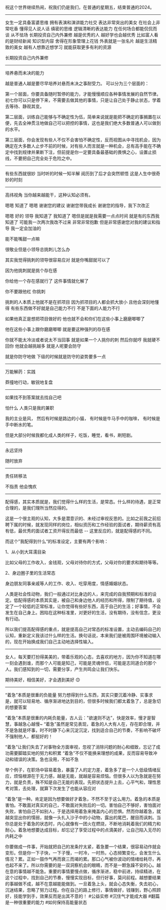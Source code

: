 祝这个世界继续热闹，祝我们仍是我们，在普通的星期五，结束普通的2024。

---

女生一定具备富婆思维
拥有表演和演讲能力社交
表达非常突出的美女
在社会上非常吃香
懂得见人说人话
缜密的思维
逻辑清晰的表达能力
在任何场合都能侃侃而谈 从不怯场
长期投资自己内外兼修
越是优秀的人 越好学也会越优秀
比如富人看的是财经新闻
知识型内容
舍得在形象管理上花钱
外表就是一张名片
越是生活精致的美女
越有人想靠近想学习
就能获取更多有利的资源

长期投资自己内外兼修

---

培养悬而未决的能力

越是普通人越是要尽早培养对悬而未决之事耐受力。
可以分为三个层面的：

第一个层面，你要具备随时暂停的能力，才能慢慢顺应各种事情发展的自然节律。初七你可以只是停下来，不需要去做其他的事情，只是让自己处于静止状态，学着去等待、静观其变。

第二层面，训练自己能够与不确定性为伍，简单来说就是能把不确定的事搁置在以便，先去全神贯注地做自己可以把控的事情，这也是我们绝大多数普通人可以做到的水平。

第三层面，你会发现有些人不仅不会害怕不确定性，反而视图从中寻找机会，因为确定在大多数人止步不前的时候，对有些人而言就是一种机会，总有高手能在不确定中找到规律并果断下注，但前提是你一定要具备最基础的畏惧之心，设置止损线，不要把自己完全处于危险之中。

---

有些东西就很妙
当时听的时候一知半解
阅历到了后才会突然顿悟
这是人生中很奇妙的时刻

---

高纬视角
当你越来越能干，这种认知必须有。

嗯嗯
知道了 嗯嗯
谢谢您的建议
谢谢您带我成长
谢谢您的指导，我下次改正

嗯嗯 好的
领导 我知道了 我知道了
嗯但是就是我需要一点点时间
就是有的东西我知道了
可能我一次两次我改不过来 非常非常抱歉
但是非常感谢您对我的建议和指导
我一定会加油的

能不能嘴甜一点嘛

很敬业但是小领导总挑刺儿怎么办

其实我觉得挑刺的领导很容易应对
就是你嘴甜就可以了

因为他挑刺就是挑个存在感

你给他一个存在感就行了
这件事情就化解了

你不要跟他杠 你挑刺

挑刺的人本质上他就不是在抓项目
因为抓项目的人都会抓大放小
且他会深刻地懂得
有些东西做不好就是自己能力不行
不是下面的人能力不行

如果他真正是想把项目做好的
他也就不会和你们在这些小事上磨磨唧唧了

他在这些小事上跟你磨磨唧唧
就是要这种强列的存在感

你就不能太冷淡或者说太不当回事
就是如果一个人挑你的刺
然后你就哼 我就硬不回你
他就会越挑越多
就是人呢要会防守

就是你防守地做
下级的时候就是防守的姿势要多一点

---

万能解药：实践

莽撞地行动，敏锐地复盘

---

如果找不到答案就去找自己吧

怕什么
人类只是我的兼职

我的主业是风，
然后有时候是路边的小猫，
有时候是牛马手中的咖啡，
有时候是手中断水的笔。

但是大部分时候我都化成人类的样子，吃饭，睡觉，看书，刷短剧。

---

永远坚持

随时放弃

----

责任转移法

不指责
他会愧疚

---

配得感，其实本质就是，我们觉得什么样的生活，是常态。什么样的待遇，是正常合理的，是我们理所当然应得的。

这是一个很主观的认知，大多是潜意识的、未经过审视反思的。比如之前我之前招聘下属的时候，就发现同样的岗位，相似资历和工作经验的面试者，期待薪资有高有低，最优秀的面试者工资开得反而最低 -- 这里反应的，就是配得感的不同。

而这个”我配得到什么“的标准设定，主要有两个影响：

1、从小到大耳濡目染

比如父母的工作收入，金钱观，父母对待你的方式，父母对你的要求和期待等等。

2、身边圈子里的生活常态

身边朋友同事亲戚等人的工作、收入、吃穿用度，情感婚姻状态。

人类是社会性动物，我们一般通过对比身边的人，来完成的自我预期和标准的设定。低配得感的本质其实是，被自己和身边他人的经历和所得，限制了期待值，设定了一个较低的正常标准，让你觉得有些好东西，高于自己的生活；好事情，不会发生在自己身上。困陷在这种标准里，对更好的生活，没有期待，没有信念，更没有行动。

所以我们提高配得感的重点，就是提高自己对常态的标准设置，主动去编码自己的认知，重新定义我该过什么样的生活。换句话说，本来我们是被周围环境被动输入的，现在开始换成我们自己主动地选择性输入。

---

女人，每天要打扮得美美的，带着乐观的心态，去喜欢的地方，因为你不知道在哪一刻会遇到谁，而那个人可能是知己，可能是灵魂伴侣，可能是志同道合的那个人。我们感知到的一切，需要分享，产生共鸣会让我们快乐。

期待美好，相信美好，才会遇到美好 😊

---

“着急”本质是很重的负能量
努力想得到什么东西，其实只要沉着冷静、实事求是，就可以轻易地、循序渐进地达到目的，但很多时候我们都太着急了，总是急切的想要答案

“着急”本质是很重的内耗负能量，古人云："欲速则不达”，快是效率，慢才是智慧，事越急心越慢~
“着急”虽然是常见表现，着急的人大有人在，存在即合理，并不是急就是坏事，时不时静下心来沉淀沉淀，找到适合自己的节奏，不影响不破坏不强制他人，都挺好的！

“着急”让我们失去了对事物全方面审视，忽视了消除问题的耐心和细致，忘记了成功需要脚踏实地的努力和积累
“着急”不仅不能换来理想的成果，反而容易导致冲动和错误的决策。急也没用，不如不急

举个例子，在职场中容易着急，暴露了人的定力差，着急多了是一个人低级情绪反应，烦恼根源在于无力感，越是无能，就越是容易烦恼。但很多人以为急就是在努力，就是负责，殊不知是自己无能的表现。先把状态提升上去，心平气和，理性思考对策，去处理，就算下次发生了也能从容应对

“着急”是一种。肯定是因为想要做好才着急，不然不至于这么用力。着急的本质是害怕。不敢面对真实的自己，不敢面对失败后的一切。害怕自己不够好，害怕面对失败，害怕自己不如别人，于是选择用着急来掩盖内心的恐惧。然而你越着急，就越突显出你的懦弱，就像一头扎入沙子中的小动物，露出的尾巴，醒目而讽刺。当你总是处于着急的状态时，内心就像有一团火在燃烧，不断地消耗着我们的精力和耐心。着急地想要达成目标，却忘记了享受过程中的点滴美好，让自己陷入无尽的内耗之中

你要做成一件事，开始就把自己的发条拧太紧，着急要一个结果，很容易动作就会变形。但是你一下子快，一下子慢，一时冷，一时热，心态频繁变化，会发生什么情况？累。正如一鼓作气再而衰三而竭的累。那口心气被你波动的情绪给耗尽，再也起不来了。所以你需要的是一双洞察机会的眼睛，而不是一颗急躁不安的心。越在意的事情越不能急。重要的事情要慢点做，循序渐进，稳中前进，持续精进，在这个过程中，找到自己的节奏，慢慢实现目标，但行好事，莫问前程。越想要结果的事越做不成，越不在意越能能做到。一旦着急上头，就会心态失衡，失去初心，沉迷结果，忽略了努力过程。你在自己的路上修行，事情做好，钱赚到，野心照顾好，技能学到手，效果反而是出其不意的！
#公益实修 #沉住气才能成大器 #翻篇是一种很重要的能力 #如何保持高能量状态